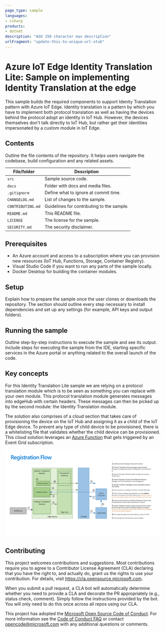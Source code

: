 ```yaml
---
page_type: sample
languages:
- csharp
products:
- dotnet
description: "Add 150 character max description"
urlFragment: "update-this-to-unique-url-stub"
---
```


# Azure IoT Edge Identity Translation Lite: Sample on implementing Identity Translation at the edge

<!-- 
Guidelines on README format: https://review.docs.microsoft.com/help/onboard/admin/samples/concepts/readme-template?branch=master

Guidance on onboarding samples to docs.microsoft.com/samples: https://review.docs.microsoft.com/help/onboard/admin/samples/process/onboarding?branch=master

Taxonomies for products and languages: https://review.docs.microsoft.com/new-hope/information-architecture/metadata/taxonomies?branch=master
-->

This sample builds the required components to support Idenity Translation pattern with Azure IoT Edge. Identity translation is a pattern by which you have to implement both protocol translation as well as having the devices behind the protocol adopt an identity in IoT Hub. However, the devices themselves don't talk directly to IoT Hub, but rather get their identities impersonated by a custom module in IoT Edge.


## Contents

Outline the file contents of the repository. It helps users navigate the codebase, build configuration and any related assets.

| File/folder       | Description                                |
|-------------------|--------------------------------------------|
| `src`             | Sample source code.                        |
| `docs`            | Folder with docs and media files.          |
| `.gitignore`      | Define what to ignore at commit time.      |
| `CHANGELOG.md`    | List of changes to the sample.             |
| `CONTRIBUTING.md` | Guidelines for contributing to the sample. |
| `README.md`       | This README file.                          |
| `LICENSE`         | The license for the sample.                |
| `SECURITY.md`     | The security disclaimer.                   |

## Prerequisites

- An Azure account and access to a subscription where you can provision new resources (IoT Hub, Functions, Storage, Container Registry).
- Visual Studio Code if you want to run any parts of the sample locally.
- Docker Desktop for building the container modules.

## Setup

Explain how to prepare the sample once the user clones or downloads the repository. The section should outline every step necessary to install dependencies and set up any settings (for example, API keys and output folders).

## Running the sample

Outline step-by-step instructions to execute the sample and see its output. Include steps for executing the sample from the IDE, starting specific services in the Azure portal or anything related to the overall launch of the code.

## Key concepts

For this Identity Translation Lite sample we are relying on a protocol translation module which is to be seen as something you can replace with your own module. This protocol translation module generates messages into edgeHub with certain headers. These messages can then be picked up by the second module: the Identity Translation module.

The solution also comprises of a cloud section that takes care of provisioning the device on the IoT Hub and assigning it as a child of the IoT Edge device. To prevent any type of child device to be provisioned, there is a whitelisting file that validates whether the child device can be provisioned. This cloud solution leverages an [Azure Function](docs/functions.md) that gets triggered by an Event Grid subscription.

![Registration flow diagram](docs/media/registrationflow.png)


## Contributing

This project welcomes contributions and suggestions.  Most contributions require you to agree to a
Contributor License Agreement (CLA) declaring that you have the right to, and actually do, grant us
the rights to use your contribution. For details, visit https://cla.opensource.microsoft.com.

When you submit a pull request, a CLA bot will automatically determine whether you need to provide
a CLA and decorate the PR appropriately (e.g., status check, comment). Simply follow the instructions
provided by the bot. You will only need to do this once across all repos using our CLA.

This project has adopted the [Microsoft Open Source Code of Conduct](https://opensource.microsoft.com/codeofconduct/).
For more information see the [Code of Conduct FAQ](https://opensource.microsoft.com/codeofconduct/faq/) or
contact [opencode@microsoft.com](mailto:opencode@microsoft.com) with any additional questions or comments.
